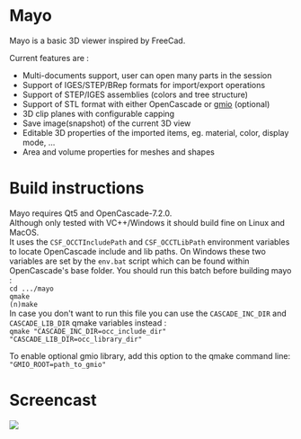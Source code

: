 # Mayo
Mayo is a basic 3D viewer inspired by FreeCad.  

Current features are :
* Multi-documents support, user can open many parts in the session
* Support of IGES/STEP/BRep formats for import/export operations
* Support of STEP/IGES assemblies (colors and tree structure)
* Support of STL format with either OpenCascade or [gmio](https://github.com/fougue/gmio) (optional)
* 3D clip planes with configurable capping
* Save image(snapshot) of the current 3D view
* Editable 3D properties of the imported items, eg. material, color, display mode, ...
* Area and volume properties for meshes and shapes

# Build instructions
Mayo requires Qt5 and OpenCascade-7.2.0.  
Although only tested with VC++/Windows it should build fine on Linux and MacOS.  
It uses the `CSF_OCCTIncludePath` and `CSF_OCCTLibPath` environment variables to locate
OpenCascade include and lib paths. On Windows these two variables are set by the `env.bat`
script which can be found within OpenCascade's base folder. You should run this batch before
building mayo :  
`cd .../mayo`  
`qmake`  
`(n)make`  
In case you don't want to run this file you can use the `CASCADE_INC_DIR` and `CASCADE_LIB_DIR` qmake
variables instead :  
`qmake "CASCADE_INC_DIR=occ_include_dir" "CASCADE_LIB_DIR=occ_library_dir"`  

To enable optional gmio library, add this option to the qmake command line:  
`"GMIO_ROOT=path_to_gmio"`

# Screencast

<img src="doc/screencast.gif"/>
